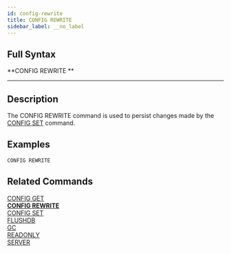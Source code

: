```yaml
---
id: config-rewrite
title: CONFIG REWRITE
sidebar_label: __no_label
---
```


## Full Syntax

**CONFIG REWRITE **

---

## Description

The CONFIG REWRITE command is used to persist changes made by the [CONFIG SET](/commands/config-set) command.

## Examples
```tile38-cli
CONFIG REWRITE
```

## Related Commands

[CONFIG GET](config-get.html)<br>
**[CONFIG REWRITE](config-rewrite.html)**<br>
[CONFIG SET](config-set.html)<br>
[FLUSHDB](flushdb.html)<br>
[GC](gc.html)<br>
[READONLY](readonly.html)<br>
[SERVER](server.html)<br>